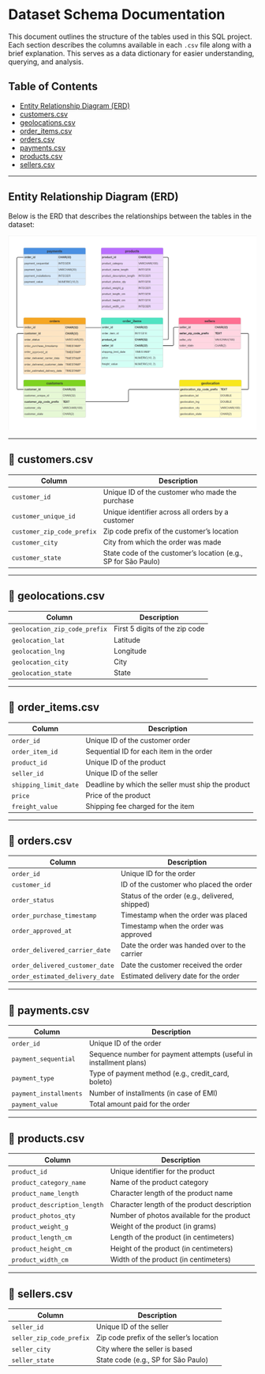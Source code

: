# Dataset Schema Documentation

This document outlines the structure of the tables used in this SQL project. Each section describes the columns available in each `.csv` file along with a brief explanation. This serves as a data dictionary for easier understanding, querying, and analysis.

## Table of Contents

- [Entity Relationship Diagram (ERD)](#entity-relationship-diagram-erd)
- [customers.csv](#customerscsv)
- [geolocations.csv](#geolocationscsv)
- [order_items.csv](#order_itemscsv)
- [orders.csv](#orderscsv)
- [payments.csv](#paymentscsv)
- [products.csv](#productscsv)
- [sellers.csv](#sellerscsv)

---

## Entity Relationship Diagram (ERD)

Below is the ERD that describes the relationships between the tables in the dataset:

![ERD](./erd/erd.png)

---

## 📁 customers.csv

| Column                     | Description                                                |
|----------------------------|------------------------------------------------------------|
| `customer_id`              | Unique ID of the customer who made the purchase           |
| `customer_unique_id`       | Unique identifier across all orders by a customer         |
| `customer_zip_code_prefix` | Zip code prefix of the customer’s location                |
| `customer_city`            | City from which the order was made                        |
| `customer_state`           | State code of the customer’s location (e.g., SP for São Paulo) |

---

## 📁 geolocations.csv

| Column                      | Description                          |
|-----------------------------|--------------------------------------|
| `geolocation_zip_code_prefix` | First 5 digits of the zip code     |
| `geolocation_lat`           | Latitude                             |
| `geolocation_lng`           | Longitude                            |
| `geolocation_city`          | City                                 |
| `geolocation_state`         | State                                |

---

## 📁 order_items.csv

| Column                | Description                                                               |
|------------------------|---------------------------------------------------------------------------|
| `order_id`            | Unique ID of the customer order                                           |
| `order_item_id`       | Sequential ID for each item in the order                                  |
| `product_id`          | Unique ID of the product                                                  |
| `seller_id`           | Unique ID of the seller                                                   |
| `shipping_limit_date` | Deadline by which the seller must ship the product                        |
| `price`               | Price of the product                                                      |
| `freight_value`       | Shipping fee charged for the item                                         |

---

## 📁 orders.csv

| Column                         | Description                                                     |
|--------------------------------|-----------------------------------------------------------------|
| `order_id`                     | Unique ID for the order                                         |
| `customer_id`                  | ID of the customer who placed the order                         |
| `order_status`                 | Status of the order (e.g., delivered, shipped)                  |
| `order_purchase_timestamp`     | Timestamp when the order was placed                             |
| `order_approved_at`            | Timestamp when the order was approved                           |
| `order_delivered_carrier_date` | Date the order was handed over to the carrier                   |
| `order_delivered_customer_date` | Date the customer received the order                          |
| `order_estimated_delivery_date` | Estimated delivery date for the order                          |

---

## 📁 payments.csv

| Column               | Description                                                        |
|----------------------|--------------------------------------------------------------------|
| `order_id`           | Unique ID of the order                                             |
| `payment_sequential` | Sequence number for payment attempts (useful in installment plans) |
| `payment_type`       | Type of payment method (e.g., credit_card, boleto)                |
| `payment_installments` | Number of installments (in case of EMI)                         |
| `payment_value`      | Total amount paid for the order                                   |

---

## 📁 products.csv

| Column                     | Description                                                    |
|----------------------------|----------------------------------------------------------------|
| `product_id`               | Unique identifier for the product                              |
| `product_category_name`    | Name of the product category                                   |
| `product_name_length`      | Character length of the product name                           |
| `product_description_length` | Character length of the product description                  |
| `product_photos_qty`       | Number of photos available for the product                     |
| `product_weight_g`         | Weight of the product (in grams)                               |
| `product_length_cm`        | Length of the product (in centimeters)                         |
| `product_height_cm`        | Height of the product (in centimeters)                         |
| `product_width_cm`         | Width of the product (in centimeters)                          |

---

## 📁 sellers.csv

| Column                   | Description                                     |
|--------------------------|-------------------------------------------------|
| `seller_id`              | Unique ID of the seller                         |
| `seller_zip_code_prefix` | Zip code prefix of the seller’s location        |
| `seller_city`            | City where the seller is based                  |
| `seller_state`           | State code (e.g., SP for São Paulo)             |

